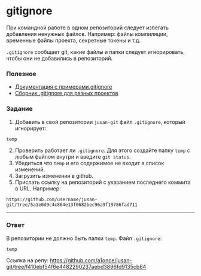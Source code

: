 # gitignore

При командной работе в одном репозиторий следует избегать добавления ненужных файлов. Например: файлы компиляции, временные файлы проекта, секретные токены и т.д.

`.gitignore` сообщает git, какие файлы и папки следует игнорировать, чтобы они не добавились в репозиторий.

### Полезное

- [Документация с примерами.gitignore](https://git-scm.com/book/ru/v2/%D0%9E%D1%81%D0%BD%D0%BE%D0%B2%D1%8B-Git-%D0%97%D0%B0%D0%BF%D0%B8%D1%81%D1%8C-%D0%B8%D0%B7%D0%BC%D0%B5%D0%BD%D0%B5%D0%BD%D0%B8%D0%B9-%D0%B2-%D1%80%D0%B5%D0%BF%D0%BE%D0%B7%D0%B8%D1%82%D0%BE%D1%80%D0%B8%D0%B9#r_ignoring)
- [Сборник .gitignore для разных проектов](https://github.com/github/gitignore)

### Задание

1. Добавить в свой репозитории `jusan-git` файл `.gitignore`, который игнорирует:

```
temp
```

2. Проверить работает ли `.gitignore`. Для этого создайте папку `temp` с любым файлом внутри и введите `git status`.
3. Убедиться что `temp` и его содержимое не входит в список изменений.
4. Загрузить изменения в github.
5. Прислать ссылку на репозиторий c указанием последнего коммита в URL. Например:

```
https://github.com/username/jusan-git/tree/5a1e0d9c4c864e13f0682bec96a9f19786fad711
```

---

### Ответ

В репозитории не должно быть папки `temp`. Файл `.gitignore`:

```
temp
```

Ссылка на репу: 
https://github.com/a1once/jusan-git/tree/f410ebf54f6e4482290237aebd3896fd9135cb64
